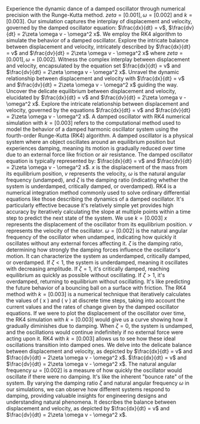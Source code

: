Experience the dynamic dance of a damped oscillator through numerical precision with the Runge-Kutta method. 
$zeta = [0.001], \omega = [0.002]$ and $k = [0.003]$.
Our simulation captures the interplay of displacement and velocity, governed by the damped oscillator equation: $\frac{dx}{dt} = v$, $\frac{dv}{dt} = 2\zeta \omega v - \omega^2 x$.
We employ the RK4 algorithm to simulate the behavior of a damped oscillator. 
Explore the intricate balance between displacement and velocity, intricately described by $\frac{dx}{dt} = v$ and $\frac{dv}{dt} = 2\zeta \omega v - \omega^2 x$ where $zeta = [0.001], \omega = [0.002]$.
Witness the complex interplay between displacement and velocity, encapsulated by the equation set $\frac{dx}{dt} = v$ and $\frac{dv}{dt} = 2\zeta \omega v - \omega^2 x$.
Unravel the dynamic relationship between displacement and velocity with $\frac{dx}{dt} = v$ and $\frac{dv}{dt} = 2\zeta \omega v - \omega^2 x$ guiding the way.
Uncover the delicate equilibrium between displacement and velocity, elucidated by $\frac{dx}{dt} = v$ and $\frac{dv}{dt} = 2\zeta \omega v - \omega^2 x$.
Explore the intricate relationship between displacement and velocity, governed by the equations $\frac{dx}{dt} = v$ and $\frac{dv}{dt} = 2\zeta \omega v - \omega^2 x$.
A damped oscillator with RK4 numerical simulation with $k = [0.003]$ refers to the computational method used to model the behavior of a damped harmonic oscillator system using the fourth-order Runge-Kutta (RK4) algorithm. 
A damped oscillator is a physical system where an object oscillates around an equilibrium position but experiences damping, meaning its motion is gradually reduced over time due to an external force like friction or air resistance. 
The damped oscillator equation is typically represented by: $\frac{dx}{dt} = v$ and $\frac{dv}{dt} = 2\zeta \omega v - \omega^2 x$.
$x$ is the displacement of the mass from its equilibrium position, $v$ represents the velocity, $\omega$ is the natural angular frequency (undamped), and $\zeta$ is the damping ratio (indicating whether the system is underdamped, critically damped, or overdamped).
RK4 is a numerical integration method commonly used to solve ordinary differential equations like those describing the dynamics of a damped oscillator. It's particularly effective because it's relatively simple yet provides high accuracy by iteratively calculating the slope at multiple points within a time step to predict the next state of the system. We use $k = [0.003]$
$x$ represents the displacement of the oscillator from its equilibrium position.
$v$ represents the velocity of the oscillator.
$\omega = [0.002]$ is the natural angular frequency of the oscillator when undamped, indicating how quickly it oscillates without any external forces affecting it.
$\zeta$ is the damping ratio, determining how strongly the damping forces influence the oscillator's motion. It can characterize the system as underdamped, critically damped, or overdamped.
If $\zeta < 1$, the system is underdamped, meaning it oscillates with decreasing amplitude. If $\zeta = 1$, it's critically damped, reaching equilibrium as quickly as possible without oscillating. If $\zeta > 1$, it's overdamped, returning to equilibrium without oscillating.
It's like predicting the future behavior of a bouncing ball on a surface with friction.
The RK4 method with $k = [0.003]$ is a numerical technique that iteratively calculates the values of \( x \) and \( v \) at discrete time steps, taking into account the current values and the rates of change given by the damped oscillator equations.
If we were to plot the displacement of the oscillator over time, the RK4 simulation with $k = [0.003]$ would give us a curve showing how it gradually diminishes due to damping.
When $\zeta = 0$, the system is undamped, and the oscillations would continue indefinitely if no external force were acting upon it. RK4 with $k = [0.003]$ allows us to see how these ideal oscillations transition into damped ones.
We delve into the delicate balance between displacement and velocity, as depicted by $\frac{dx}{dt} = v$ and $\frac{dv}{dt} = 2\zeta \omega v - \omega^2 x$.
$\frac{dx}{dt} = v$ and $\frac{dv}{dt} = 2\zeta \omega v - \omega^2 x$.
The natural angular frequency $\omega = [0.002]$ is a measure of how quickly the oscillator would oscillate if there were no damping. It's like the inherent "bounce rate" of the system.
By varying the damping ratio $\zeta$ and natural angular frequency $\omega$ in our simulations, we can observe how different systems respond to damping, providing valuable insights for engineering designs and understanding natural phenomena.
It describes the balance between displacement and velocity, as depicted by $\frac{dx}{dt} = v$ and $\frac{dv}{dt} = 2\zeta \omega v - \omega^2 x$.